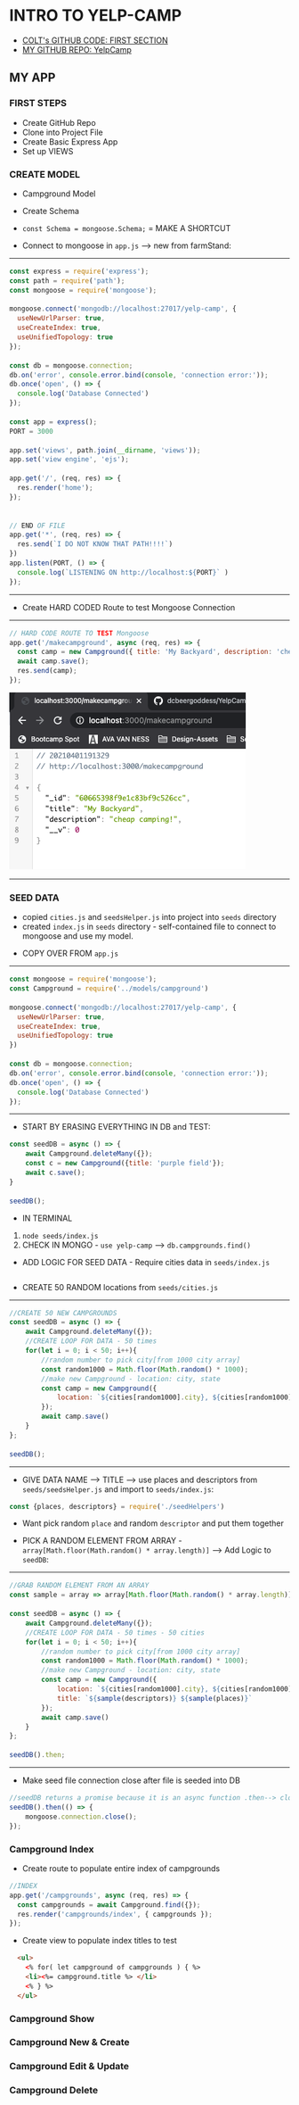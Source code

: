 # INTRO TO YELP-CAMP

- [COLT's GITHUB CODE: FIRST SECTION](https://github.com/Colt/YelpCamp/tree/c12b6ca9576b48b579bc304f701ebb71d6f9879a)
- [MY GITHUB REPO: YelpCamp]()

## MY APP
### FIRST STEPS
* Create GitHub Repo
* Clone into Project File
* Create Basic Express App
* Set up VIEWS 

### CREATE MODEL
* Campground Model
* Create Schema
* `const Schema = mongoose.Schema;` = MAKE A SHORTCUT

* Connect to mongoose in `app.js` --> new from farmStand:
<hr>

```js
const express = require('express');
const path = require('path');
const mongoose = require('mongoose');

mongoose.connect('mongodb://localhost:27017/yelp-camp', {
  useNewUrlParser: true,
  useCreateIndex: true, 
  useUnifiedTopology: true
});

const db = mongoose.connection;
db.on('error', console.error.bind(console, 'connection error:'));
db.once('open', () => {
  console.log('Database Connected')
});

const app = express();
PORT = 3000

app.set('views', path.join(__dirname, 'views'));
app.set('view engine', 'ejs');

app.get('/', (req, res) => {
  res.render('home');
});


// END OF FILE
app.get('*', (req, res) => {
  res.send(`I DO NOT KNOW THAT PATH!!!!`)
})
app.listen(PORT, () => {
  console.log(`LISTENING ON http://localhost:${PORT}` )
}); 
```
<hr>

* Create HARD CODED Route to test Mongoose Connection
<hr>

```js
// HARD CODE ROUTE TO TEST Mongoose 
app.get('/makecampground', async (req, res) => {
  const camp = new Campground({ title: 'My Backyard', description: 'cheap camping!' });
  await camp.save();
  res.send(camp);
});
```
![TEST IN LOCALHOST:](assets/testRoute.png)
<hr>

### SEED DATA
- copied `cities.js` and `seedsHelper.js` into project into `seeds` directory
- created `index.js` in `seeds` directory - self-contained file to connect to mongoose and use my model.
* COPY OVER FROM `app.js`
<hr>

```js
const mongoose = require('mongoose');
const Campground = require('../models/campground')

mongoose.connect('mongodb://localhost:27017/yelp-camp', {
  useNewUrlParser: true,
  useCreateIndex: true, 
  useUnifiedTopology: true
})

const db = mongoose.connection;
db.on('error', console.error.bind(console, 'connection error:'));
db.once('open', () => {
  console.log('Database Connected')
});
```
<hr>

* START BY ERASING EVERYTHING IN DB and TEST:
```js
const seedDB = async () => {
    await Campground.deleteMany({});
    const c = new Campground({title: 'purple field'});
    await c.save();
}

seedDB();
```
* IN TERMINAL
1. `node seeds/index.js`
2. CHECK IN MONGO - `use yelp-camp` --> `db.campgrounds.find()`

* ADD LOGIC FOR SEED DATA - Require cities data in `seeds/index.js`
```js

```
* CREATE 50 RANDOM locations from `seeds/cities.js`
<hr>

```js
//CREATE 50 NEW CAMPGROUNDS
const seedDB = async () => {
    await Campground.deleteMany({});
    //CREATE LOOP FOR DATA - 50 times
    for(let i = 0; i < 50; i++){
        //random number to pick city[from 1000 city array]
        const random1000 = Math.floor(Math.random() * 1000);
        //make new Campground - location: city, state
        const camp = new Campground({
            location: `${cities[random1000].city}, ${cities[random1000].state}`
        });
        await camp.save()
    }
};

seedDB();
```
<hr>

* GIVE DATA NAME --> TITLE --> use places and descriptors from `seeds/seedsHelper.js` and import to `seeds/index.js`:
```js
const {places, descriptors} = require('./seedHelpers')
```
* Want pick random `place` and random `descriptor` and put them together
- PICK A RANDOM ELEMENT FROM ARRAY - `array[Math.floor(Math.random() * array.length)]` --> Add Logic to `seedDB`:
<hr>

```js
//GRAB RANDOM ELEMENT FROM AN ARRAY
const sample = array => array[Math.floor(Math.random() * array.length)];

const seedDB = async () => {
    await Campground.deleteMany({});
    //CREATE LOOP FOR DATA - 50 times - 50 cities
    for(let i = 0; i < 50; i++){
        //random number to pick city[from 1000 city array]
        const random1000 = Math.floor(Math.random() * 1000);
        //make new Campground - location: city, state
        const camp = new Campground({
            location: `${cities[random1000].city}, ${cities[random1000].state}`,
            title: `${sample(descriptors)} ${sample(places)}`
        });
        await camp.save()
    }
};

seedDB().then;
```
<hr>

* Make seed file connection close after file is seeded into DB
```js
//seedDB returns a promise because it is an async function .then--> close connection
seedDB().then(() => {
    mongoose.connection.close();
});
```

### Campground Index
- Create route to populate entire index of campgrounds
```js
//INDEX
app.get('/campgrounds', async (req, res) => {
  const campgrounds = await Campground.find({});
  res.render('campgrounds/index', { campgrounds });
});
```
- Create view to populate index titles to test
```html
  <ul>
    <% for( let campground of campgrounds ) { %>
    <li><%= campground.title %> </li>
    <% } %>
  </ul>
```


### Campground Show

### Campground New & Create

### Campground Edit & Update

### Campground Delete






